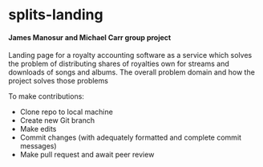 # splits-landing
#### James Manosur and Michael Carr group project
Landing page for a royalty accounting software as a service which solves the problem of distributing shares of royalties own for streams and downloads of songs and albums.
The overall problem domain and how the project solves those problems

To make contributions:
- Clone repo to local machine
- Create new Git branch
- Make edits
- Commit changes (with adequately formatted and complete commit messages)
- Make pull request and await peer review

